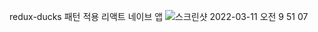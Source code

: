 redux-ducks 패턴 적용 리액트 네이브 앱
![스크린샷 2022-03-11 오전 9 51 07](https://user-images.githubusercontent.com/72542667/157780678-58e14917-2f38-4014-a2bd-1d80ba0db625.png)
